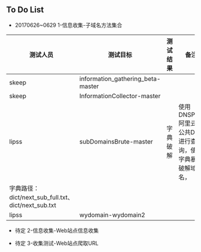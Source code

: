 ## To Do List

- 20170626~0629 1-信息收集-子域名方法集合

| 测试人员 | 测试目标                          | 测试结果 |  备注                                                                                                      |
| -------- | --------------------------------- | -------- | --------                                                                                                   |
| skeep    | information_gathering_beta-master |          |                                                                                                            |
| skeep    | InformationCollector-master       |          |                                                                                                            |
| lipss    | subDomainsBrute-master            | 字典破解 | 使用DNSPOD 阿里云的公共DNS进行查询，使用字典暴力破解域名，
                                                            字典路径：dict/next_sub_full.txt、dict/next_sub.txt                                                        |
| lipss    | wydomain-wydomain2                |          |                                                                                                            |


- 待定 2-信息收集-Web站点信息收集

- 待定 3-收集测试-Web站点爬取URL

